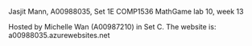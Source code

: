 Jasjit Mann, A00988035, Set 1E
COMP1536 MathGame lab 10, week 13

Hosted by Michelle Wan (A00987210) in Set C.
The website is: a00988035.azurewebsites.net
